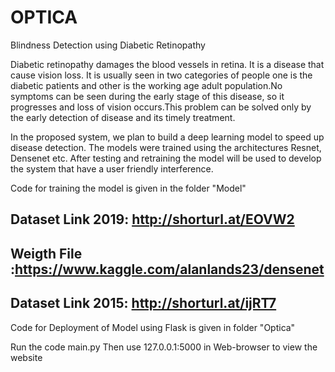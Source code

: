 # OPTICA
Blindness Detection using Diabetic Retinopathy

Diabetic retinopathy damages the blood vessels in retina. It is a disease that cause vision loss. It is usually seen in two categories of people one is the diabetic patients and other is the working age adult population.No symptoms can be seen during the early stage of this disease, so it progresses and loss of vision occurs.This problem can be solved only by the early detection of disease and its timely treatment. 

In the proposed system, we plan to build a deep learning model to speed up disease detection.
The models were trained using the architectures Resnet, Densenet etc. After testing and retraining the model will be used to develop the system that have a user friendly interference. 

Code for training the model is given in the folder "Model"
## Dataset Link 2019: http://shorturl.at/EOVW2
## Weigth File :https://www.kaggle.com/alanlands23/densenet
## Dataset Link 2015: http://shorturl.at/ijRT7

Code for Deployment of Model using Flask is given in folder "Optica"

Run the code main.py
Then use 127.0.0.1:5000 in Web-browser to view the website 
